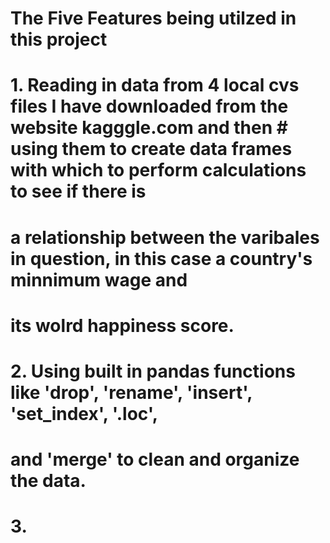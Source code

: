 # The Five Features being utilzed in this project
# 1. Reading in data from 4 local cvs files I have downloaded from the website kagggle.com and then # using them to create data frames with which to perform calculations to see if there is
# a relationship between the varibales in question, in this case a country's minnimum wage and
# its wolrd happiness score.
# 2. Using built in pandas functions like 'drop', 'rename', 'insert', 'set_index', '.loc', 
# and 'merge' to clean and organize the data.
# 3. 

